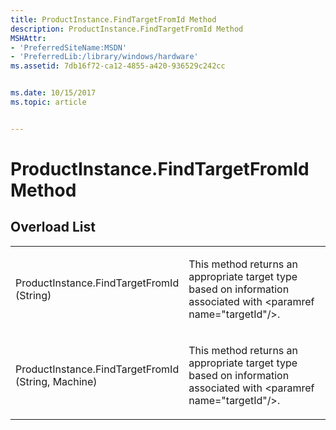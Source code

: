 ```yaml
---
title: ProductInstance.FindTargetFromId Method
description: ProductInstance.FindTargetFromId Method
MSHAttr:
- 'PreferredSiteName:MSDN'
- 'PreferredLib:/library/windows/hardware'
ms.assetid: 7db16f72-ca12-4855-a420-936529c242cc


ms.date: 10/15/2017
ms.topic: article


---
```


# ProductInstance.FindTargetFromId Method


## <span id="Overload_List"></span><span id="overload_list"></span><span id="OVERLOAD_LIST"></span>Overload List


<table>
<colgroup>
<col width="50%" />
<col width="50%" />
</colgroup>
<tbody>
<tr class="odd">
<td><p>ProductInstance.FindTargetFromId (String)</p></td>
<td><p>This method returns an appropriate target type based on information associated with &lt;paramref name=&quot;targetId&quot;/&gt;.</p></td>
</tr>
<tr class="even">
<td><p>ProductInstance.FindTargetFromId (String, Machine)</p></td>
<td><p>This method returns an appropriate target type based on information associated with &lt;paramref name=&quot;targetId&quot;/&gt;.</p></td>
</tr>
</tbody>
</table>

 

 

 






